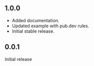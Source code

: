 ## 1.0.0

* Added documentation.
* Updated example with pub.dev rules.
* Initial stable release.

## 0.0.1

Initial release
